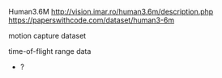 
Human3.6M
http://vision.imar.ro/human3.6m/description.php
https://paperswithcode.com/dataset/human3-6m

motion capture dataset

time-of-flight range data
- ?